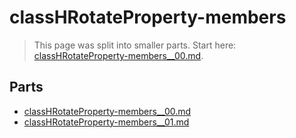 # classHRotateProperty-members

> This page was split into smaller parts. Start here: [classHRotateProperty-members__00.md](classHRotateProperty-members__00.md).

## Parts

- [classHRotateProperty-members__00.md](classHRotateProperty-members__00.md)
- [classHRotateProperty-members__01.md](classHRotateProperty-members__01.md)
